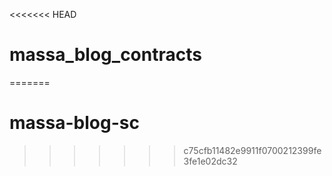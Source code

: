 <<<<<<< HEAD
# massa_blog_contracts
=======
# massa-blog-sc
>>>>>>> c75cfb11482e9911f0700212399fe3fe1e02dc32
